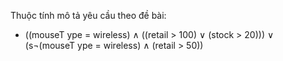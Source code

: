 Thuộc tính mô tả yêu cầu theo đề bài:
- ((mouseT ype = wireless) ∧ ((retail > 100) ∨ (stock > 20))) ∨ (s¬(mouseT ype = wireless) ∧ (retail > 50))